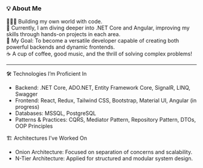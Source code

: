 <!-- **zehraseren/ZehraSeren** is a ✨ _special_ ✨ repository because its `README.md` (this file) appears on your GitHub profile. </br> -->

### 💡 About Me
👩🏼‍💻 Building my own world with code. </br>
🌱 Currently, I am diving deeper into .NET Core and Angular, improving my skills through hands-on projects in each area. </br>
🎯 My Goal: To become a versatile developer capable of creating both powerful backends and dynamic frontends. </br>
☕ A cup of coffee, good music, and the thrill of solving complex problems!

* * *

🛠️ Technologies I’m Proficient In
+ Backend: .NET Core, ADO.NET, Entity Framework Core, SignalR, LINQ, Swagger
+ Frontend: React, Redux, Tailwind CSS, Bootstrap, Material UI, Angular (in progress)
+ Databases: MSSQL, PostgreSQL
+ Patterns & Practices: CQRS, Mediator Pattern, Repository Pattern, DTOs, OOP Principles

🏗️ Architectures I’ve Worked On
+ Onion Architecture: Focused on separation of concerns and scalability.
+ N-Tier Architecture: Applied for structured and modular system design.
